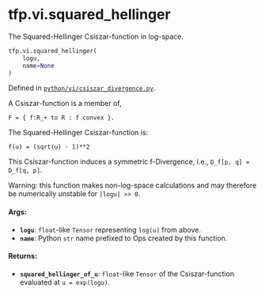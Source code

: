 <div itemscope itemtype="http://developers.google.com/ReferenceObject">
<meta itemprop="name" content="tfp.vi.squared_hellinger" />
<meta itemprop="path" content="Stable" />
</div>

# tfp.vi.squared_hellinger

The Squared-Hellinger Csiszar-function in log-space.

``` python
tfp.vi.squared_hellinger(
    logu,
    name=None
)
```



Defined in [`python/vi/csiszar_divergence.py`](https://github.com/tensorflow/probability/tree/master/tensorflow_probability/python/vi/csiszar_divergence.py).

<!-- Placeholder for "Used in" -->

A Csiszar-function is a member of,

```none
F = { f:R_+ to R : f convex }.
```

The Squared-Hellinger Csiszar-function is:

```none
f(u) = (sqrt(u) - 1)**2
```

This Csiszar-function induces a symmetric f-Divergence, i.e.,
`D_f[p, q] = D_f[q, p]`.

Warning: this function makes non-log-space calculations and may therefore be
numerically unstable for `|logu| >> 0`.

#### Args:

* <b>`logu`</b>: `float`-like `Tensor` representing `log(u)` from above.
* <b>`name`</b>: Python `str` name prefixed to Ops created by this function.


#### Returns:

* <b>`squared_hellinger_of_u`</b>: `float`-like `Tensor` of the Csiszar-function
  evaluated at `u = exp(logu)`.